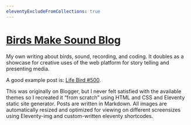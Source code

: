 ```yaml
---
eleventyExcludeFromCollections: true
---
```


# [Birds Make Sound Blog](https://birdsmakesound.com/)

My own writing about birds, sound, recording, and coding. It doubles as a showcase for creative uses of the web platform for story telling and presenting media.

A good example post is: [Life Bird #500](https://birdsmakesound.com/blog/life-bird-500/).

This was originally on Blogger, but I never felt satisfied with the available themes so I recreated it “from scratch” using HTML and CSS and Eleventy static site generator. Posts are written in Markdown. All images are automatically resized and optimized for viewing on different screensizes using Eleventy-img and custom-written eleventy shortcodes.
